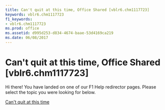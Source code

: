 ```yaml
---
title: Can't quit at this time, Office Shared [vblr6.chm1117723]
keywords: vblr6.chm1117723
f1_keywords:
- vblr6.chm1117723
ms.prod: office
ms.assetid: d995d253-d834-4674-baae-53d4169ca219
ms.date: 06/08/2017
---
```



# Can't quit at this time, Office Shared [vblr6.chm1117723]

Hi there! You have landed on one of our F1 Help redirector pages. Please select the topic you were looking for below.

[Can't quit at this time](http://msdn.microsoft.com/library/4d614194-7d15-157e-1edc-92fdbc7577af%28Office.15%29.aspx)

